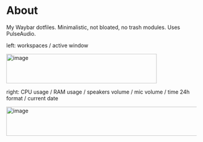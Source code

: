 # About
My Waybar dotfiles.
Minimalistic, not bloated, no trash modules. Uses PulseAudio.

left:
workspaces / active window

<img width="398" height="78" alt="image" src="https://github.com/user-attachments/assets/53f03733-a347-4d42-baaa-f53e5b8515f1" />

right:
CPU usage / RAM usage / speakers volume / mic volume / time 24h format / current date

<img width="683" height="77" alt="image" src="https://github.com/user-attachments/assets/9476f97b-b748-4d95-b2fc-0bf15afab70d" />

